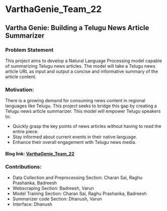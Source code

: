 # VarthaGenie_Team_22
## Vartha Genie: Building a Telugu News Article Summarizer

### Problem Statement
This project aims to develop a Natural Language Processing model capable of summarizing Telugu news articles. The model will take a Telugu news article URL as input and output a concise and informative summary of the article content.

### Motivation:
There is a growing demand for consuming news content in regional languages like Telugu. This project seeks to bridge this gap by creating a Telugu news article summarizer. This model will empower Telugu speakers to:
* Quickly grasp the key points of news articles without having to read the entire piece.
* Stay informed about current events in their native language.
* Enhance their overall engagement with Telugu news media.
#### Blog link: [VarthaGenie_Team_22](https://varthagenie.github.io/)
### Contributions:

* Data Collection and Preprocessing Section: Charan Sai, Raghu Prashanka, Badreesh
* Webscraping Section: Badreesh, Varun
* Model Training Section: Charan Sai, Raghu Prashanka, Badreesh
* Summarizer code Section: Dhanush, Varun
* Interface: Dhanush

